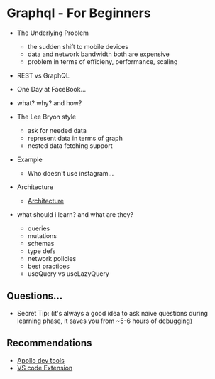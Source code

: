 # Graphql - For Beginners

- The Underlying Problem
    - the sudden shift to mobile devices
    - data and network bandwidth both are expensive
    - problem in terms of efficieny, performance, scaling

- REST vs GraphQL

- One Day at FaceBook...

- what? why? and how?

- The Lee Bryon style
    - ask for needed data
    - represent data in terms of graph
    - nested data fetching support
- Example
    - Who doesn't use instagram...
- Architecture
    - [Architecture](./draw.dio)
- what should i learn? and what are they?
    - queries
    - mutations
    - schemas
    - type defs
    - network policies
    - best practices
    - useQuery vs useLazyQuery
## Questions...
- Secret Tip: (it's always a good idea to ask naive questions during learning phase, it saves you from ~5-6 hours of debugging)
## Recommendations
- [Apollo dev tools](https://chrome.google.com/webstore/detail/apollo-client-devtools/jdkknkkbebbapilgoeccciglkfbmbnfm)
- [VS code Extension](https://marketplace.visualstudio.com/items?itemName=GraphQL.vscode-graphql)